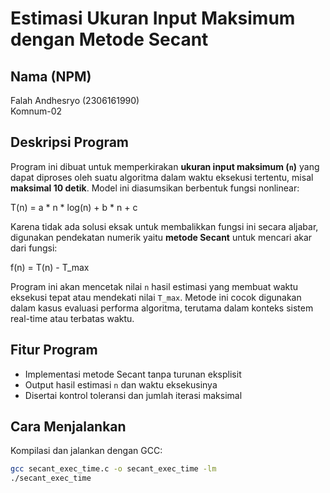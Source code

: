 # Estimasi Ukuran Input Maksimum dengan Metode Secant

## Nama (NPM)
Falah Andhesryo (2306161990)  
Komnum-02

## Deskripsi Program

Program ini dibuat untuk memperkirakan **ukuran input maksimum (`n`)** yang dapat diproses oleh suatu algoritma dalam waktu eksekusi tertentu, misal **maksimal 10 detik**. Model ini diasumsikan berbentuk fungsi nonlinear:  

T(n) = a * n * log(n) + b * n + c  

Karena tidak ada solusi eksak untuk membalikkan fungsi ini secara aljabar, digunakan pendekatan numerik yaitu **metode Secant** untuk mencari akar dari fungsi:  

f(n) = T(n) - T_max  

Program ini akan mencetak nilai `n` hasil estimasi yang membuat waktu eksekusi tepat atau mendekati nilai `T_max`. Metode ini cocok digunakan dalam kasus evaluasi performa algoritma, terutama dalam konteks sistem real-time atau terbatas waktu.

## Fitur Program
- Implementasi metode Secant tanpa turunan eksplisit
- Output hasil estimasi `n` dan waktu eksekusinya
- Disertai kontrol toleransi dan jumlah iterasi maksimal

## Cara Menjalankan
Kompilasi dan jalankan dengan GCC:

```bash
gcc secant_exec_time.c -o secant_exec_time -lm
./secant_exec_time
```